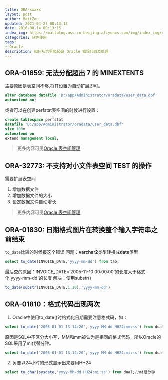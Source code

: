 ```yaml
---
title: ORA-xxxxx
layout: post
author: MattZou
updated: 2021-04-23 00:13:15
date: 2016-08-14 00:13:15
index_img: https://mattblog.oss-cn-beijing.aliyuncs.com/img/index_img/rc32-pmr-sup-comprehensive.png/bg
categories: 软件使用
tags:
- Oracle
description: 如何从坑里爬起😂 Oracle 错误代码及处理
---
```


## ORA-01659: 无法分配超出 7 的 MINEXTENTS
主要原因是表空间不够,将其设置为自动扩展即可。
``` sql
alter database datafile 'D:/app/Administrator/oradata/user_data.dbf' 
autoextend on;
```
或者可以在创建perfstat表空间的时候进行设置：
``` sql
create tablespace perfstat
datafile 'D:/app/Administrator/oradata/user_data.dbf' 
size 100m 
autoextend on
extend management local;
```
> 更多内容可见[Oracle 表空间管理](http://localhost:4758/2016/03/15/Oracle_%E8%A1%A8%E7%A9%BA%E9%97%B4/)

## ORA-32773: 不支持对小文件表空间 TEST 的操作
需要扩展表空间
1. 增加数据文件
2. 增加数据文件的大小
3. 设定数据文件自动增长

> 更多内容可见[Oracle 表空间管理](http://localhost:4758/2016/03/15/Oracle_%E8%A1%A8%E7%A9%BA%E9%97%B4/)

## ORA-01830: 日期格式图片在转换整个输入字符串之前结束
`to_date`比较的时候报这个错误
问题：**varchar2**类型转换成**date**类型
``` sql
select to_date(INVOICE_DATE,'yyyy-mm-dd') from tab;
```
最后查的原因：INVOICE_DATE=‘2005-11-10 00:00:00’的长度大于格式化'yyyy-mm-dd'的长度
解决：使用substr()
``` sql
to_date(substr(INVOICE_DATE,1,10),'yyyy-mm-dd')
``` 

## ORA-01810：格式代码出现两次
1. Oracle中使用to_date()时格式化日期需要注意格式码，如：
``` sql
select to_date('2005-01-01 13:14:20','yyyy-MM-dd HH24:mm:ss') from dual;
``` 
原因是SQL中不区分大小写，MM和mm被认为是相同的格式代码，所以Oracle的SQL采用了mi代替分钟。
``` sql
select to_date('2005-01-01 13:14:20','yyyy-MM-dd HH24:mi:ss') from dual;
```
2. 另要以24小时的形式显示出来要用HH24
``` sql
select to_char(sysdate,'yyyy-MM-dd HH24:mi:ss') from dual;//mi是分钟
```